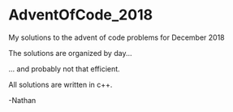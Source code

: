 # AdventOfCode_2018
My solutions to the advent of code problems for December 2018

The solutions are organized by day...

... and probably not that efficient.

All solutions are written in c++.

-Nathan
